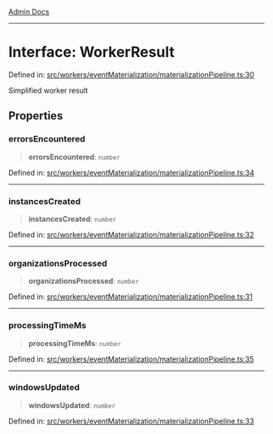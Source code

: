 [Admin Docs](/)

***

# Interface: WorkerResult

Defined in: [src/workers/eventMaterialization/materializationPipeline.ts:30](https://github.com/gautam-divyanshu/talawa-api/blob/22f85ff86fcf5f38b53dcdb9fe90ab33ea32d944/src/workers/eventMaterialization/materializationPipeline.ts#L30)

Simplified worker result

## Properties

### errorsEncountered

> **errorsEncountered**: `number`

Defined in: [src/workers/eventMaterialization/materializationPipeline.ts:34](https://github.com/gautam-divyanshu/talawa-api/blob/22f85ff86fcf5f38b53dcdb9fe90ab33ea32d944/src/workers/eventMaterialization/materializationPipeline.ts#L34)

***

### instancesCreated

> **instancesCreated**: `number`

Defined in: [src/workers/eventMaterialization/materializationPipeline.ts:32](https://github.com/gautam-divyanshu/talawa-api/blob/22f85ff86fcf5f38b53dcdb9fe90ab33ea32d944/src/workers/eventMaterialization/materializationPipeline.ts#L32)

***

### organizationsProcessed

> **organizationsProcessed**: `number`

Defined in: [src/workers/eventMaterialization/materializationPipeline.ts:31](https://github.com/gautam-divyanshu/talawa-api/blob/22f85ff86fcf5f38b53dcdb9fe90ab33ea32d944/src/workers/eventMaterialization/materializationPipeline.ts#L31)

***

### processingTimeMs

> **processingTimeMs**: `number`

Defined in: [src/workers/eventMaterialization/materializationPipeline.ts:35](https://github.com/gautam-divyanshu/talawa-api/blob/22f85ff86fcf5f38b53dcdb9fe90ab33ea32d944/src/workers/eventMaterialization/materializationPipeline.ts#L35)

***

### windowsUpdated

> **windowsUpdated**: `number`

Defined in: [src/workers/eventMaterialization/materializationPipeline.ts:33](https://github.com/gautam-divyanshu/talawa-api/blob/22f85ff86fcf5f38b53dcdb9fe90ab33ea32d944/src/workers/eventMaterialization/materializationPipeline.ts#L33)

